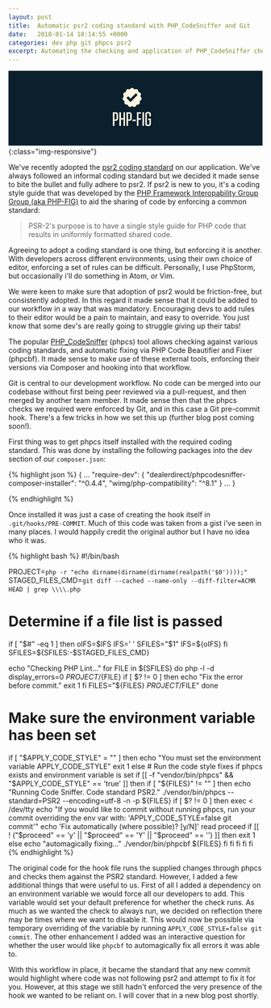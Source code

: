 ```yaml
---
layout: post
title:  Automatic psr2 coding standard with PHP_CodeSniffer and Git
date:   2018-01-14 18:14:55 +0000
categories: dev php git phpcs psr2
excerpt: Automating the checking and application of PHP_CodeSniffer checks using a Git hook.
---
```


![vagrant](/assets/images/php-fig.jpg){:class="img-responsive"}

We've recently adopted the [psr2 coding standard][psr2-standard] on our application. We've always followed an informal coding standard but we decided it made sense to bite the bullet and fully adhere to psr2. If psr2 is new to you, it's a coding style guide that was developed by the [PHP Framework Interopability Group Group (aka PHP-FIG)][php-fig-link] to aid the sharing of code by enforcing a common standard:

> PSR-2's purpose is to have a single style guide for PHP code that results in uniformly formatted shared code.

Agreeing to adopt a coding standard is one thing, but enforcing it is another. With developers across different environments, using their own choice of editor, enforcing a set of rules can be difficult. Personally, I use PhpStorm, but occasionally i'll do something in Atom, or Vim.

We were keen to make sure that adoption of psr2 would be friction-free, but consistently adopted. In this regard it made sense that it could be added to our workflow in a way that was mandatory. Encouraging devs to add rules to their editor would be a pain to maintain, and easy to override. You just know that some dev's are really going to struggle giving up their tabs!

The popular [PHP_CodeSniffer][phpcs-link] (phpcs) tool allows checking against various coding standards, and automatic fixing via PHP Code Beautifier and Fixer (phpcbf). It made sense to make use of these external tools, enforcing their versions via Composer and hooking into that workflow.

Git is central to our development workflow. No code can be merged into our codebase without first being peer reviewed via a pull-request, and then merged by another team member. It made sense then that the phpcs checks we required were enforced by Git, and in this case a Git pre-commit hook. There's a few tricks in how we set this up (further blog post coming soon!).

First thing was to get phpcs itself installed with the required coding standard. This was done by installing the following packages into the dev section of our `composer.json`:

{% highlight json %}
{
  ...
  "require-dev": {
    "dealerdirect/phpcodesniffer-composer-installer": "^0.4.4",
    "wimg/php-compatibility": "^8.1"
  }
  ...
}

{% endhighlight %}

Once installed it was just a case of creating the hook itself in `.git/hooks/PRE-COMMIT`. Much of this code was taken from a gist i've seen in many places. I would happily credit the original author but I have no idea who it was.  

{% highlight bash %}
#!/bin/bash

PROJECT=`php -r "echo dirname(dirname(dirname(realpath('$0'))));"`
STAGED_FILES_CMD=`git diff --cached --name-only --diff-filter=ACMR HEAD | grep \\\\.php`

# Determine if a file list is passed
if [ "$#" -eq 1 ]
then
    oIFS=$IFS
    IFS='
    '
    SFILES="$1"
    IFS=${oIFS}
fi
SFILES=${SFILES:-$STAGED_FILES_CMD}

echo "Checking PHP Lint..."
for FILE in ${SFILES}
do
    php -l -d display_errors=0 ${PROJECT}/${FILE}
    if [ $? != 0 ]
    then
        echo "Fix the error before commit."
        exit 1
    fi
    FILES="${FILES} $PROJECT/$FILE"
done

# Make sure the environment variable has been set
if [ "$APPLY_CODE_STYLE" = "" ]
then
   echo "You must set the environment variable APPLY_CODE_STYLE"
   exit 1
else
    # Run the code style fixes if phpcs exists and environment variable is set
    if [[ -f "vendor/bin/phpcs" && "$APPLY_CODE_STYLE" == 'true' ]]
    then
        if [ "${FILES}" != "" ]
        then
            echo "Running Code Sniffer. Code standard PSR2."
            ./vendor/bin/phpcs --standard=PSR2 --encoding=utf-8 -n -p ${FILES}
            if [ $? != 0 ]
            then
                exec < /dev/tty
                echo "If you would like to commit without running phpcs, run your commit overriding the env var with: 'APPLY_CODE_STYLE=false git commit'"
                echo 'Fix automatically (where possible)? [y/N]'
                read proceed
                if [[ ! ("$proceed" == 'y' || "$proceed" == 'Y' || "$proceed" == '') ]]
                then
                    exit 1
                else
                    echo "automagically fixing..."
                    ./vendor/bin/phpcbf ${FILES}
                fi
            fi
        fi
    fi
fi
{% endhighlight %}

The original code for the hook file runs the supplied changes through phpcs and checks them against the PSR2 standard. However, I added a few additional things that were useful to us. First of all I added a dependency on an environment variable we would force all our developers to add. This variable would set your default preference for whether the check runs. As much as we wanted the check to always run, we decided on reflection there may be times where we want to disable it. This would now be possible via temporary overriding of the variable by running `APPLY_CODE_STYLE=false git commit`. The other enhancement I added was an interactive question for whether the user would like `phpcbf` to automagically fix all errors it was able to.

With this workflow in place, it became the standard that any new commit would highlight where code was not following psr2 and attempt to fix it for you. However, at this stage we still hadn't enforced the very presence of the hook we wanted to be reliant on. I will cover that in a new blog post shortly.

[php-fig-link]: http://www.php-fig.org/psr/psr-2/
[phpcs-link]: https://github.com/squizlabs/PHP_CodeSniffer
[psr2-standard]: https://github.com/php-fig/fig-standards/blob/master/accepted/PSR-2-coding-style-guide.md

